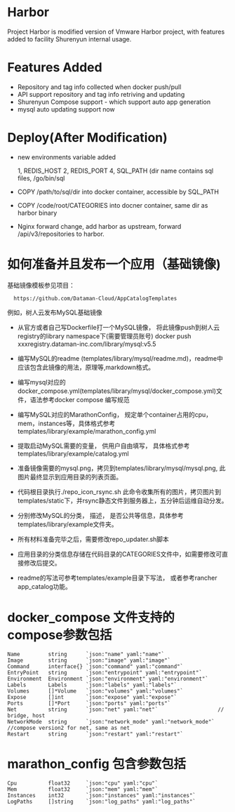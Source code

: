 # Harbor

Project Harbor is modified version of Vmware Harbor project, with
features added to facility Shurenyun internal usage.

# Features Added

  * Repository and tag info collected when docker push/pull
  * API support repository and tag info retriving and updating
  * Shurenyun Compose support - which support auto app generation
  * mysql auto updating support now

# Deploy(After Modification)

  * new environments variable added

    1, REDIS_HOST
    2, REDIS_PORT
    4, SQL_PATH (dir name contains sql files, /go/bin/sql

  * COPY /path/to/sql/dir into docker container, accessible by SQL_PATH

  * COPY /code/root/CATEGORIES into docner container, same dir as harbor
    binary

  * Nginx forward change, add harbor as upstream, forward
  /api/v3/repositories to harbor.


# 如何准备并且发布一个应用（基础镜像)
  

  基础镜像模板参见项目：
  ```
    https://github.com/Dataman-Cloud/AppCatalogTemplates
  ```

  例如，树人云发布MySQL基础镜像

  * 从官方或者自己写Dockerfile打一个MySQL镜像，
    将此镜像push到树人云registry的library namespace下(需要管理员账号)
    docker push xxxregistry.dataman-inc.com/library/mysql:v5.5

  * 编写MySQL的readme
    (templates/library/mysql/readme.md)，readme中应该包含此镜像的用法，原理等,markdown格式。

  * 编写mysql对应的docker_compose.yml(templates/library/mysql/docker_compose.yml)文件，语法参考docker compose 编写规范
  
  * 编写MySQL对应的MarathonConfig，
    规定单个container占用的cpu，mem，instances等，具体格式参考templates/library/example/marathon_config.yml

  * 提取启动MySQL需要的变量， 供用户自由填写，
    具体格式参考templates/library/example/catalog.yml

  * 准备镜像需要的mysql.png，拷贝到templates/library/mysql/mysql.png, 此图片最终显示到应用目录的列表页面。

  * 代码根目录执行./repo_icon_rsync.sh
    此命令收集所有的图片，拷贝图片到templates/static下，并rsync静态文件到服务器上，五分钟后运维自动分发。

  * 分别修改MySQL的分类， 描述，
    是否公共等信息，具体参考templates/library/example文件夹。

  * 所有材料准备完毕之后，需要修改repo_updater.sh脚本

  * 应用目录的分类信息存储在代码目录的CATEGORIES文件中，如需要修改可直接修改后提交。

  * readme的写法可参考templates/example目录下写法， 或者参考rancher
    app_catalog功能。

# docker_compose 文件支持的compose参数包括

	Name         string      `json:"name" yaml:"name"`
	Image        string      `json:"image" yaml:"image"`
	Command      interface{} `json:"command" yaml:"command"`
	EntryPoint   string      `json:"entrypoint" yaml:"entrypoint"`
	Environment  Environment `json:"environment" yaml:"environment"`
	Labels       Labels      `json:"labels" yaml:"labels"`
	Volumes      []*Volume   `json:"volumes" yaml:"volumes"`
	Expose       []int       `json:"expose" yaml:"expose"`
	Ports        []*Port     `json:"ports" yaml:"ports"`
	Net          string      `json:"net" yaml:"net"`                   // bridge, host
	NetworkMode  string      `json:"network_mode" yaml:"network_mode"` //compose version2 for net, same as net
	Restart      string      `json:"restart" yaml:"restart"`

# marathon_config 包含参数包括

	Cpu          float32     `json:"cpu" yaml:"cpu"`
	Mem          float32     `json:"mem" yaml:"mem"`
	Instances    int32       `json:"instances" yaml:"instances"`
	LogPaths     []string    `json:"log_paths" yaml:"log_paths"`

